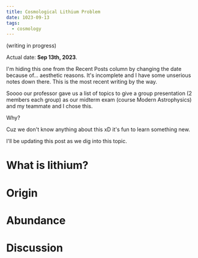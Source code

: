 ```yaml
---
title: Cosmological Lithium Problem
date: 1023-09-13
tags:
  - cosmology
---
```

(writing in progress)

Actual date: **Sep 13th, 2023**.


I'm hiding this one from the Recent Posts column by changing the date because of... aesthetic reasons. It's incomplete and I have some unserious notes down there. This is the most recent writing by the way.

Soooo our professor gave us a list of topics to give a group presentation (2 members each group) as our midterm exam (course Modern Astrophysics) and my teammate and I chose this.

Why?

Cuz we don't know anything about this xD it's fun to learn something new.

I'll be updating this post as we dig into this topic.

# What is lithium?



# Origin


# Abundance


# Discussion

## 

